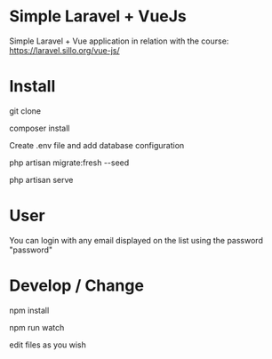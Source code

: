 # Simple Laravel + VueJs
Simple Laravel + Vue application in relation with the course: https://laravel.sillo.org/vue-js/

# Install

git clone

composer install

Create .env file and add database configuration

php artisan migrate:fresh --seed

php artisan serve

# User

You can login with any email displayed on the list using the password "password"

# Develop / Change

npm install

npm run watch

edit files as you wish
